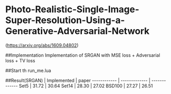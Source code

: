 # Photo-Realistic-Single-Image-Super-Resolution-Using-a-Generative-Adversarial-Network
(https://arxiv.org/abs/1609.04802)

##Implementation
Implementation of SRGAN with MSE loss + Adversarial loss + TV loss

##Start
th run_me.lua

##Result(SRGAN)
 | Implemented | paper
------------ | ------------- | -------------
Set5 | 31.72 | 30.64
Set14 | 28.30 | 27.02
BSD100 | 27.27 | 26.51

